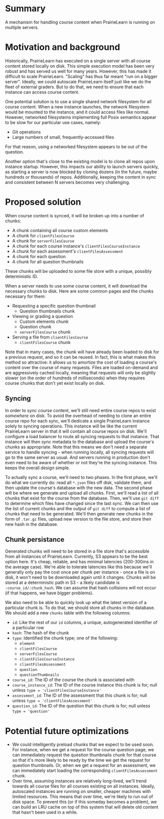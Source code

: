 # Summary

A mechanism for handling course content when PrairieLearn is running on multiple servers. 

# Motivation and background

Historically, PrairieLearn has executed on a single server with all course content stored locally on disk. This simple execution model has been very robust and has served us well for many years. However, this has made it difficult to scale PrairieLearn. "Scaling" has thus far meant "run on a bigger server". Ideally, we could autoscale PrairieLearn itself just like we do the fleet of external graders. But to do that, we need to ensure that each instance can access course content.

One potential solution is to use a single shared network filesystem for all course content. When a new instance launches, the network filesystem would be mounted to the instance, and it could access files like normal. However, networked filesystems implementing full Posix semantics appear to be slow for our particular use cases, namely:

* Git operations
* Large numbers of small, frequently-accessed files

For that reason, using a networked filesystem appears to be out of the question.

Another option that's close to the existing model is to clone all repos upon instance startup. However, this impacts our ability to launch servers quickly, as starting a server is now blocked by cloning dozens (in the future, maybe hundreds or thousands) of repos. Additionally, keeping the content in sync and consistent between N servers becomes very challenging.

# Proposed solution

When course content is synced, it will be broken up into a number of chunks:

* A chunk containing all course custom elements
* A chunk for `clientFilesCourse`
* A chunk for `serverFilesCourse`
* A chunk for each course instance's `clientFilesCourseInstance`
* A chunk for each assessment's `clientFilesAssessment`
* A chunk for each question
* A chunk for all question thumbnails

These chunks will be uploaded to some file store with a unique, possibly deterministic ID.

When a server needs to use some course content, it will download the necessary chunks to disk. Here are some common pages and the chunks necessary for them:

* Requesting a specific question thumbnail
  * Question thumbnails chunk
* Viewing or grading a question
  * Custom elements chunk
  * Question chunk
  * `serverFilesCourse` chunk
* Serving a file from `clientFilesCourse`
  * `clientFilesCourse` chunk

Note that in many cases, the chunk will have already been loaded to disk for a previous request, and so it can be reused. In fact, this is what makes this method so attractive: it allows us to amortize the cost of loading a course's content over the course of many requests. Files are loaded on-demand and are aggressively cached locally, meaning that requests will only be slightly slower (on the order of hundreds of milliseconds) when they requires course chunks that don't yet exist locally on disk.

## Syncing

In order to sync course content, we'll still need entire course repos to exist *somewhere* on disk. To avoid the overhead of needing to clone an entire course repo for each sync, we'll dedicate a single PrairieLearn instance solely to syncing operations. This instance will be like the current PrairieLearn server in that it will contain all course repos on disk. We'll configure a load balancer to route all syncing requests to that instance. That instance will then sync metadata to the database and upload the course's chunks as appropriate. Note that this means we don't need a separate service to handle syncing - when running locally, all syncing requests will go to the same server as usual. And servers running in production don't even need to be aware of whether or not they're the syncing instance. This keeps the overall design simple.

To actually sync a course, we'll need to two phases. In the first phase, we'll do what we currently do: read all `*.json` files off disk, validate them, and then update the course's database with the new data. The second phase will be where we generate and upload all chunks. First, we'll read a list of all chunks that exist for the course from the database. Then, we'll use `git diff` to determine which files have changed since the last sync. We can then use the list of current chunks and the output of `git diff` to compute a list of chunks that need to be generated. We'll then generate new chunks in the form of `.tar.gz` files, upload new version to the file store, and store their new hash in the database.

## Chunk persistance

Generated chunks will need to be stored in a file store that's accessible from all instances of PrairieLearn. Currently, S3 appears to be the best option here. It's cheap, reliable, and has minimal latencies (200-300ms in the average case). We're able to tolerate latencies like this because we'll generally only pay the cost once per chunk per instance - once a file is on disk, it won't need to be downloaded again until it changes. Chunks will be stored at a deterministic path in S3 - a likely candidate is `:course_id/:chunk_hash`. We can assume that hash collisions will not occur (if that happens, we have bigger problems).

We also need to be able to quickly look up what the latest version of a particular chunk is. To do that, we should store all chunks in the database. We should add a new `chunks` table with the following columns:

* `id`: Like the rest of our `id` columns, a unique, autogenerated identifier of a particular row
* `hash`: The hash of the chunk
* `type`: Identified the chunk type; one of the following:
  * `element`
  * `clientFilesCourse`
  * `serverFilesCourse`
  * `clientFilesCourseInstance`
  * `clientFilesAssessment`
  * `question`
  * `questionThumbnails`
* `course_id`: The ID of the course the chunk is associated with
* `course_instance_id`: The ID of the course instance this chunk is for; null unless `type = 'clientFilesCourseInstance'`
* `assessment_id`: The ID of the assessment that this chunk is for; null unless `type = 'clientFilesAssessment'`
* `question_id`: The ID of the question that this chunk is for; null unless `type = 'question'`

# Potential future optimizations

* We could intelligently preload chunks that we expect to be used soon. For instance, when we get a request for the course question page, we can immediately request the question thumbnails chunk for that course so that it's more likely to be ready by the time we get the request for question thumbnails. Or, when we get a request for an assessment, we can immediately start loading the corresponding `clientFilesAssessment` chunk.
* Over time, assuming instances are relatively long-lived, we'll trend towards all course files for all courses existing on all instances. Ideally, autoscaled instances are running on smaller, cheaper machines with limited resources. This means that over time, we're likely to run out of disk space. To prevent this (or if this someday becomes a problem), we can build an LRU cache on top of this system that will delete old content that hasn't been used in a while.
